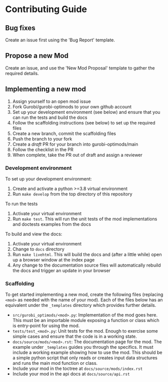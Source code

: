 # Contributing Guide

## Bug fixes

Create an issue first using the 'Bug Report' template.

## Propose a new Mod

Create an issue, and use the 'New Mod Proposal' template to gather the required details.

## Implementing a new mod

1. Assign yourself to an open mod issue
2. Fork Gurobi/gurobi-optimods to your own github account
3. Set up your development environment (see below) and ensure that you can run the tests and build the docs
4. Follow the scaffolding instructions (see below) to set up the required files
5. Create a new branch, commit the scaffolding files
6. Push the branch to your fork
6. Create a *draft* PR for your branch into gurobi-optimods/main
7. Follow the checklist in the PR
8. When complete, take the PR out of draft and assign a reviewer

### Development environment

To set up your development environment:

1. Create and activate a python >=3.8 virtual environment
2. Run `make develop` from the top directory of this repository

To run the tests

1. Activate your virtual environment
2. Run `make test`. This will run the unit tests of the mod implementations and doctests examples from the docs

To build and view the docs:

1. Activate your virtual environment
2. Change to `docs` directory
3. Run `make livehtml`. This will build the docs and (after a little while) open up a browser window at the index page
4. Any change to the documentation source files will automatically rebuild the docs and trigger an update in your browser

### Scaffolding

To get started implementing a new mod, create the following files (replacing `<mod>` as needed with the name of your mod). Each of the files below has an equivalent under the `_templates` directory which provides further details.

* `src/gurobi_optimods/<mod>.py`: Implementation of the mod goes here. This must be an importable module exposing a function or class which is entry-point for using the mod.
* `tests/test_<mod>.py`: Unit tests for the mod. Enough to exercise some simple cases and ensure that the code is in a working state.
* `docs/source/mods/<mod>.rst`: The documentation page for the mod. The example under `_templates` guides you through the specifics. It must include a working example showing how to use the mod. This should be a simple python script that only reads or creates input data structures and runs the main mod function or class.
* Include your mod in the toctree at `docs/source/mods/index.rst`
* Include your mod in the api docs at `docs/source/api.rst`

